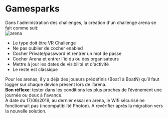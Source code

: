 # Gamesparks
Dans l'administration des challenges, la création d'un challenge arena se fait comme suit:  
![arena](https://user-images.githubusercontent.com/18393283/59499991-db7baf00-8e98-11e9-9d01-647bef7f6175.png)

* Le type doit être VR Challenge
* Ne pas oublier de cocher enabled
* Cocher Private/password et rentrer un mot de passe
* Cocher Arena et entrer l'id du ou des organisateurs
* Mettre à jour les dates de visibilité et d'activité
* Le reste est classique

Pour les arenas, il y a déjà des joueurs prédéfinis (Boat1 à BoatN) qu'il faut logger sur chaque device présent lors de l’arena.  
**Bon réflexe**: tester dans les conditions les plus proches de l’événement une journée ou deux à l'avance.  
A date du 17/06/2019, au dernier essai en arena, le Wifi sécurisé ne fonctionnait pas (incompatibilité Photon). A revérifier après la migration vers la nouvelle solution.
